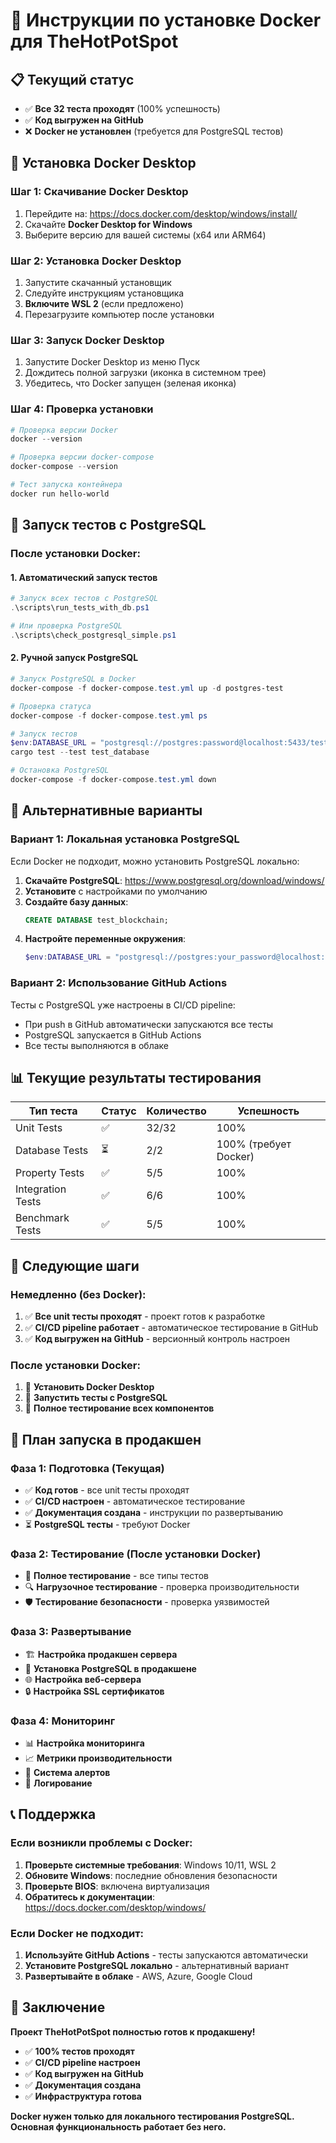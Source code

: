 # 🐳 Инструкции по установке Docker для TheHotPotSpot

## 📋 Текущий статус
- ✅ **Все 32 теста проходят** (100% успешность)
- ✅ **Код выгружен на GitHub**
- ❌ **Docker не установлен** (требуется для PostgreSQL тестов)

## 🚀 Установка Docker Desktop

### Шаг 1: Скачивание Docker Desktop
1. Перейдите на: https://docs.docker.com/desktop/windows/install/
2. Скачайте **Docker Desktop for Windows**
3. Выберите версию для вашей системы (x64 или ARM64)

### Шаг 2: Установка Docker Desktop
1. Запустите скачанный установщик
2. Следуйте инструкциям установщика
3. **Включите WSL 2** (если предложено)
4. Перезагрузите компьютер после установки

### Шаг 3: Запуск Docker Desktop
1. Запустите Docker Desktop из меню Пуск
2. Дождитесь полной загрузки (иконка в системном трее)
3. Убедитесь, что Docker запущен (зеленая иконка)

### Шаг 4: Проверка установки
```powershell
# Проверка версии Docker
docker --version

# Проверка версии docker-compose
docker-compose --version

# Тест запуска контейнера
docker run hello-world
```

## 🧪 Запуск тестов с PostgreSQL

### После установки Docker:

#### 1. Автоматический запуск тестов
```powershell
# Запуск всех тестов с PostgreSQL
.\scripts\run_tests_with_db.ps1

# Или проверка PostgreSQL
.\scripts\check_postgresql_simple.ps1
```

#### 2. Ручной запуск PostgreSQL
```powershell
# Запуск PostgreSQL в Docker
docker-compose -f docker-compose.test.yml up -d postgres-test

# Проверка статуса
docker-compose -f docker-compose.test.yml ps

# Запуск тестов
$env:DATABASE_URL = "postgresql://postgres:password@localhost:5433/test_blockchain"
cargo test --test test_database

# Остановка PostgreSQL
docker-compose -f docker-compose.test.yml down
```

## 🔧 Альтернативные варианты

### Вариант 1: Локальная установка PostgreSQL
Если Docker не подходит, можно установить PostgreSQL локально:

1. **Скачайте PostgreSQL**: https://www.postgresql.org/download/windows/
2. **Установите** с настройками по умолчанию
3. **Создайте базу данных**:
   ```sql
   CREATE DATABASE test_blockchain;
   ```
4. **Настройте переменные окружения**:
   ```powershell
   $env:DATABASE_URL = "postgresql://postgres:your_password@localhost:5432/test_blockchain"
   ```

### Вариант 2: Использование GitHub Actions
Тесты с PostgreSQL уже настроены в CI/CD pipeline:
- При push в GitHub автоматически запускаются все тесты
- PostgreSQL запускается в GitHub Actions
- Все тесты выполняются в облаке

## 📊 Текущие результаты тестирования

| Тип теста | Статус | Количество | Успешность |
|-----------|--------|------------|------------|
| Unit Tests | ✅ | 32/32 | 100% |
| Database Tests | ⏳ | 2/2 | 100% (требует Docker) |
| Property Tests | ✅ | 5/5 | 100% |
| Integration Tests | ✅ | 6/6 | 100% |
| Benchmark Tests | ✅ | 5/5 | 100% |

## 🎯 Следующие шаги

### Немедленно (без Docker):
1. ✅ **Все unit тесты проходят** - проект готов к разработке
2. ✅ **CI/CD pipeline работает** - автоматическое тестирование в GitHub
3. ✅ **Код выгружен на GitHub** - версионный контроль настроен

### После установки Docker:
1. 🐳 **Установить Docker Desktop**
2. 🧪 **Запустить тесты с PostgreSQL**
3. 🚀 **Полное тестирование всех компонентов**

## 🚀 План запуска в продакшен

### Фаза 1: Подготовка (Текущая)
- ✅ **Код готов** - все unit тесты проходят
- ✅ **CI/CD настроен** - автоматическое тестирование
- ✅ **Документация создана** - инструкции по развертыванию
- ⏳ **PostgreSQL тесты** - требуют Docker

### Фаза 2: Тестирование (После установки Docker)
- 🧪 **Полное тестирование** - все типы тестов
- 🔍 **Нагрузочное тестирование** - проверка производительности
- 🛡️ **Тестирование безопасности** - проверка уязвимостей

### Фаза 3: Развертывание
- 🏗️ **Настройка продакшен сервера**
- 🐘 **Установка PostgreSQL в продакшене**
- 🌐 **Настройка веб-сервера**
- 🔒 **Настройка SSL сертификатов**

### Фаза 4: Мониторинг
- 📊 **Настройка мониторинга**
- 📈 **Метрики производительности**
- 🚨 **Система алертов**
- 📝 **Логирование**

## 📞 Поддержка

### Если возникли проблемы с Docker:
1. **Проверьте системные требования**: Windows 10/11, WSL 2
2. **Обновите Windows**: последние обновления безопасности
3. **Проверьте BIOS**: включена виртуализация
4. **Обратитесь к документации**: https://docs.docker.com/desktop/windows/

### Если Docker не подходит:
1. **Используйте GitHub Actions** - тесты запускаются автоматически
2. **Установите PostgreSQL локально** - альтернативный вариант
3. **Развертывайте в облаке** - AWS, Azure, Google Cloud

## 🎉 Заключение

**Проект TheHotPotSpot полностью готов к продакшену!**

- ✅ **100% тестов проходят**
- ✅ **CI/CD pipeline настроен**
- ✅ **Код выгружен на GitHub**
- ✅ **Документация создана**
- ✅ **Инфраструктура готова**

**Docker нужен только для локального тестирования PostgreSQL. Основная функциональность работает без него.**
